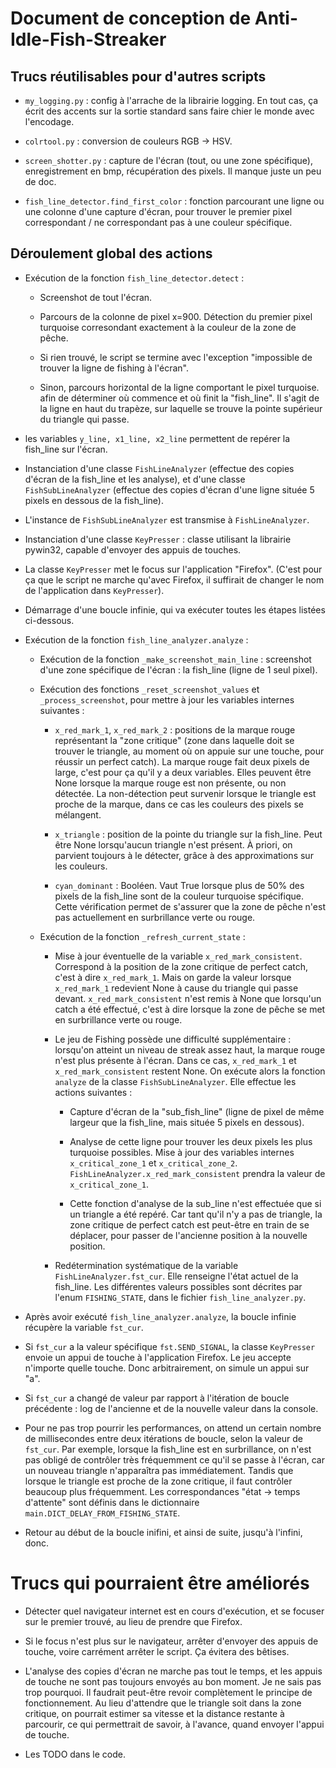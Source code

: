 # Document de conception de Anti-Idle-Fish-Streaker #

## Trucs réutilisables pour d'autres scripts ##

 - `my_logging.py` : config à l'arrache de la librairie logging. En tout cas, ça écrit des accents sur la sortie standard sans faire chier le monde avec l'encodage.

 - `colrtool.py` : conversion de couleurs RGB -> HSV.

 - `screen_shotter.py` : capture de l'écran (tout, ou une zone spécifique), enregistrement en bmp, récupération des pixels. Il manque juste un peu de doc.

 - `fish_line_detector.find_first_color` : fonction parcourant une ligne ou une colonne d'une capture d'écran, pour trouver le premier pixel correspondant / ne correspondant pas à une couleur spécifique.

## Déroulement global des actions ##

 - Exécution de la fonction `fish_line_detector.detect` :

 	- Screenshot de tout l'écran.

 	- Parcours de la colonne de pixel x=900. Détection du premier pixel turquoise corresondant exactement à la couleur de la zone de pêche.

	- Si rien trouvé, le script se termine avec l'exception "impossible de trouver la ligne de fishing à l'écran".

 	- Sinon, parcours horizontal de la ligne comportant le pixel turquoise. afin de déterminer où commence et où finit la "fish_line". Il s'agit de la ligne en haut du trapèze, sur laquelle se trouve la pointe supérieur du triangle qui passe.

 - les variables `y_line, x1_line, x2_line` permettent de repérer la fish\_line sur l'écran.

 - Instanciation d'une classe `FishLineAnalyzer` (effectue des copies d'écran de la fish\_line et les analyse), et d'une classe `FishSubLineAnalyzer` (effectue des copies d'écran d'une ligne située 5 pixels en dessous de la fish\_line).

 - L'instance de `FishSubLineAnalyzer` est transmise à `FishLineAnalyzer`.

 - Instanciation d'une classe `KeyPresser` : classe utilisant la librairie pywin32, capable d'envoyer des appuis de touches.

 - La classe `KeyPresser` met le focus sur l'application "Firefox". (C'est pour ça que le script ne marche qu'avec Firefox, il suffirait de changer le nom de l'application dans `KeyPresser`).

 - Démarrage d'une boucle infinie, qui va exécuter toutes les étapes listées ci-dessous.

 - Exécution de la fonction `fish_line_analyzer.analyze` :

	 - Exécution de la fonction `_make_screenshot_main_line` : screenshot d'une zone spécifique de l'écran : la fish\_line (ligne de 1 seul pixel).

	 - Exécution des fonctions `_reset_screenshot_values` et `_process_screenshot`, pour mettre à jour les variables internes suivantes :

		 - `x_red_mark_1`, `x_red_mark_2` : positions de la marque rouge représentant la "zone critique" (zone dans laquelle doit se trouver le triangle, au moment où on appuie sur une touche, pour réussir un perfect catch). La marque rouge fait deux pixels de large, c'est pour ça qu'il y a deux variables. Elles peuvent être None lorsque la marque rouge est non présente, ou non détectée. La non-détection peut survenir lorsque le triangle est proche de la marque, dans ce cas les couleurs des pixels se mélangent.

         - `x_triangle` : position de la pointe du triangle sur la fish\_line. Peut être None lorsqu'aucun triangle n'est présent. À priori, on parvient toujours à le détecter, grâce à des approximations sur les couleurs.

         - `cyan_dominant` : Booléen. Vaut True lorsque plus de 50% des pixels de la fish\_line sont de la couleur turquoise spécifique. Cette vérification permet de s'assurer que la zone de pêche n'est pas actuellement en surbrillance verte ou rouge.

     - Exécution de la fonction `_refresh_current_state` :

         - Mise à jour éventuelle de la variable `x_red_mark_consistent`. Correspond à la position de la zone critique de perfect catch, c'est à dire `x_red_mark_1`. Mais on garde la valeur lorsque `x_red_mark_1` redevient None à cause du triangle qui passe devant. `x_red_mark_consistent` n'est remis à None que lorsqu'un catch a été effectué, c'est à dire lorsque la zone de pêche se met en surbrillance verte ou rouge.

         - Le jeu de Fishing possède une difficulté supplémentaire : lorsqu'on atteint un niveau de streak assez haut, la marque rouge n'est plus présente à l'écran. Dans ce cas, `x_red_mark_1` et `x_red_mark_consistent` restent None. On exécute alors la fonction `analyze` de la classe `FishSubLineAnalyzer`. Elle effectue les actions suivantes :

            - Capture d'écran de la "sub\_fish\_line" (ligne de pixel de même largeur que la fish\_line, mais située 5 pixels en dessous).

            - Analyse de cette ligne pour trouver les deux pixels les plus turquoise possibles. Mise à jour des variables internes `x_critical_zone_1` et `x_critical_zone_2`. `FishLineAnalyzer.x_red_mark_consistent` prendra la valeur de `x_critical_zone_1`.

            - Cette fonction d'analyse de la sub_line n'est effectuée que si un triangle a été repéré. Car tant qu'il n'y a pas de triangle, la zone critique de perfect catch est peut-être en train de se déplacer, pour passer de l'ancienne position à la nouvelle position.

         - Redétermination systématique de la variable `FishLineAnalyzer.fst_cur`. Elle renseigne l'état actuel de la fish\_line. Les différentes valeurs possibles sont décrites par l'enum `FISHING_STATE`, dans le  fichier `fish_line_analyzer.py`.

 - Après avoir exécuté `fish_line_analyzer.analyze`, la boucle infinie récupère la variable `fst_cur`.

 - Si `fst_cur` a la valeur spécifique `fst.SEND_SIGNAL`, la classe `KeyPresser` envoie un appui de touche à l'application Firefox. Le jeu accepte n'importe quelle touche. Donc arbitrairement, on simule un appui sur "a".

 - Si `fst_cur` a changé de valeur par rapport à l'itération de boucle précédente : log de l'ancienne et de la nouvelle valeur dans la console.

 - Pour ne pas trop pourrir les performances, on attend un certain nombre de millisecondes entre deux itérations de boucle, selon la valeur de `fst_cur`. Par exemple, lorsque la fish\_line est en surbrillance, on n'est pas obligé de contrôler très fréquemment ce qu'il se passe à l'écran, car un nouveau triangle n'apparaîtra pas immédiatement. Tandis que lorsque le triangle est proche de la zone critique, il faut contrôler beaucoup plus fréquemment. Les correspondances "état -> temps d'attente" sont définis dans le dictionnaire `main.DICT_DELAY_FROM_FISHING_STATE`.

 - Retour au début de la boucle inifini, et ainsi de suite, jusqu'à l'infini, donc.

# Trucs qui pourraient être améliorés #

 - Détecter quel navigateur internet est en cours d'exécution, et se focuser sur le premier trouvé, au lieu de prendre que Firefox.

 - Si le focus n'est plus sur le navigateur, arrêter d'envoyer des appuis de touche, voire carrément arrêter le script. Ça évitera des bêtises.

 - L'analyse des copies d'écran ne marche pas tout le temps, et les appuis de touche ne sont pas toujours envoyés au bon moment. Je ne sais pas trop pourquoi. Il faudrait peut-être revoir complètement le principe de fonctionnement. Au lieu d'attendre que le triangle soit dans la zone critique, on pourrait estimer sa vitesse et la distance restante à parcourir, ce qui permettrait de savoir, à l'avance, quand envoyer l'appui de touche.

 - Les TODO dans le code.
